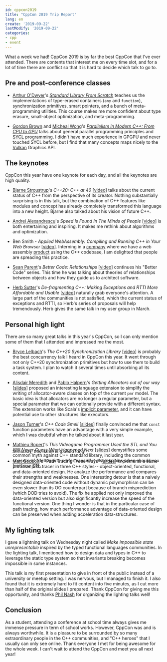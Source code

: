 ```yaml
---
id: cppcon2019
title: "CppCon 2019 Trip Report"
lang: en
create: '2019-09-22'
lastModify: '2019-09-22'
categories:
- cpp
- event
---
```


What a week we had! CppCon 2019 is by far the best CppCon that I've ever attended. There are contents that interest me on every time slot, and for a lot of time there are conflict so that it is hard to decide which talk to go to.

## Pre and post-conference classes
- [Arthur O'Dwyer](https://quuxplusone.github.io/blog/)'s *[Standard Library From Scratch](https://quuxplusone.github.io/from-scratch/)* teaches us the implementations of type-erased containers (`any` and `function`), synchronization primitives, smart pointers, and a bunch of meta-programming utilities. This course makes me more confident about type erasure, small-object optimization, and meta-programming.

- [Gordon Brown](https://twitter.com/AerialMantis) and [Micheal Wong](https://wongmichael.com/)'s *[Parallelism in Modern C++: From CPU to GPU](https://github.com/Aerialmantis/cppcon-parallelism-class)* talks about general parallel programming principles and [SYCL](https://www.khronos.org/sycl/) programming. I didn't have much experience in GPGPU and never touched SYCL before, but I find that many concepts maps nicely to the [Vulkan](https://www.khronos.org/vulkan/) Graphics API.

## The keynotes
CppCon this year have one keynote for each day, and all the keynotes are high quality.

- [Bjarne Stroustrup](http://www.stroustrup.com/)'s *C++20: C++ at 40* \[[video](https://www.youtube.com/watch?v=u_ij0YNkFUs)\] talks about the current status of C++ from the perspective of its creator. Nothing substantially surprising is in this talk, but the combination of C++ features like modules and concept has already completely transformed this language into a new height. Bjarne also talked about his vision of future C++.

- [Andrei Alexandrescu](https://erdani.com/)'s *Speed Is Found In The Minds of People* \[[video](https://www.youtube.com/watch?v=FJJTYQYB1JQ&t=4552s)\] is both entertaining and inspiring. It makes me rethink about algorithms and optimization.

- Ben Smith - *Applied WebAssembly: Compiling and Running C++ in Your Web Browser* \[[video](https://www.youtube.com/watch?v=5N4b-rU-OAA)\]. Interning in a [company](https://www.sketchup.com/) where we have a web assembly [product](https://app.sketchup.com/app) using the C++ codebase, I am delighted that people are spreading this practice.

- [Sean Parent](https://sean-parent.stlab.cc/)'s *Better Code: Relationships* \[[video](https://www.youtube.com/watch?v=ejF6qqohp3M)\] continues his "Better Code" series. This time he was talking about theories of relationships between objects and how they guide us to architect software.

- [Herb Sutter](https://herbsutter.com/)'s *De-fragmenting C++: Making Exceptions and RTTI More Affordable and Usable* \[[video](https://www.youtube.com/watch?v=ARYP83yNAWk)\] naturally grab everyone's attention. A large part of the communities is not satisfied, which the current status of exceptions and RTTI, so Herb's series of proposals will help tremendously. Herb gives the same talk in my user group in March.

## Personal high light
There are so many great talks in this year's CppCon, so I can only mention some of them that I attended and impressed me the most.

- [Bryce Lelbach](https://twitter.com/blelbach)'s *The C++20 Synchronization Library* \[[video](https://youtu.be/Zcqwb3CWqs4)\] is probably the best concurrency talk I heard in CppCon this year. It went through not only C++20 synchronization primitives but how to use them to build a task system. I plan to watch it several times until absorbing all its content.

- [Alisdair Meredith](https://twitter.com/alisdairmered) and [Pablo Halpern](https://twitter.com/pabloghalpern)'s *Getting Allocators out of our way* \[[slides](https://github.com/CppCon/CppCon2019/blob/master/Presentations/getting_allocators_out_of_our_way/getting_allocators_out_of_our_way__alisdair_meredith__pablo_halpern__cppcon_2019.pdf)\] proposed an interesting language extension to simplify the writing of allocator-aware classes on top of the current `pmr` model. The basic idea is that allocators are no longer a regular parameter, but a special parameter that we can optionally provide with a different syntax. The extension works like Scala's [implicit parameter](https://docs.scala-lang.org/tour/implicit-parameters.html), and it can have potential use to other structures like executors.

- [Jason Turner](https://twitter.com/lefticus)'s *C++ Code Smell* \[[slides](https://github.com/CppCon/CppCon2019/blob/master/Presentations/cpp_code_smells/cpp_code_smells__jason_turner__cppcon_2019.pdf)\] finally convinced me that `const` function parameters have an advantage with a very simple example, which I was doubtful when he talked about it last year.

- [Mathieu Ropert](https://mropert.github.io/)'s *This Videogame Programmer Used the STL and You Will Never Guess What Happened Next* \[[slides](https://github.com/CppCon/CppCon2019/blob/master/Presentations/this_videogame_programmer_used_the_stl/this_videogame_programmer_used_the_stl__mathieu_ropert__cppcon_2019.pdf)\] demystifies some common myth against C++ standard library, including the common concern of "debugging performance." It also explains when should you (not) use STL.

<aside style="margin-top: -77px; margin-left: 1.45rem">

Seriously, this name is tooooo long.

</aside>

- [Matt Godbolt](https://xania.org/)'s "Path Tracing Three Ways" \[[slides](https://mattgodbolt.github.io/pt-three-ways-pres/#/)\] implements a same primitive path tracer in three C++ styles-- object-oriented, functional, and data-oriented design. He analyze the performance and compares their strengths and weaknesses. One interesting detour is that a naively designed data-oriented code without dynamic polymorphism can be even slower than its OO counterpart because of branch misprediction (which DOD tries to avoid). The fix he applied not only improved the data-oriented version but also significantly increase the speed of the functional version. One thing I wonder is that in the particular case of path tracing, how much performance advantage of data-oriented design can be preserved when adding acceleration data-structures.

## My lighting talk
I gave a lightning talk on Wednesday night called *Make impossible state unrepresentable* inspired by the typed functional languages communities. In the lighting talk, I mentioned how to design data and types in C++ to leverage the static type system so that invariants breaking becomes impossible in some instances.

This talk is my first presentation to give in front of the public instead of a university or meetup setting. I was nervous, but I managed to finish it. I also found that it is extremely hard to fit content into five minutes, as I cut more than half of the original slides I prepared. Thank CppCon for giving me this opportunity, and thanks [Phil Nash](https://levelofindirection.com/index.html) for organizing the lighting talks well!

## Conclusion

As a student, attending a conference at school time always gives me immense pressure in term of school works. However, CppCon was and is always worthwhile. It is a pleasure to be surrounded by so many extraordinary people in the C++ communities, and "C++ heroes" that I usually can only see online. Thank everyone I met for being awesome for the whole week. I can't wait to attend the CppCon and meet you all next year!

